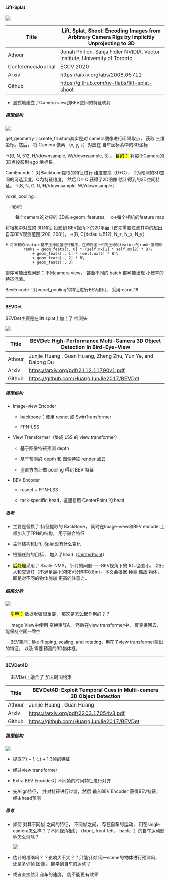 #### Lift-Splat

![](/home/yihang/.config/marktext/images/2022-07-27-09-57-23-2022-07-27%2009-56-57%20的屏幕截图.png)

| Title              | Lift, Splat, Shoot: Encoding Images from Arbitrary Camera Rigs by Implicitly Unprojecting to 3D |
| ------------------ | ----------------------------------------------------------------------------------------------- |
| Athour             | Jonah Philion, Sanja Fidler NVIDIA, Vector Institute, University of Toronto                     |
| Conference/Journal | ECCV 2020                                                                                       |
| Arxiv              | https://arxiv.org/abs/2008.05711                                                                |
| Github             | https://github.com/nv-tlabs/lift-splat-shoot                                                    |

- 显式地建立了Camera view到BEV空间的特征映射

##### 模型结构

![](/home/yihang/.config/marktext/images/2022-07-27-10-09-42-2022-07-27%2010-09-20%20的屏幕截图.png)

get_geometry：create_frustum其实是对 camera图像进行间隔取点， 获取 三维坐标。然后， 将 Camera 像素 （x, y, z）对应在 自车坐标系中的3D坐标

->[B, N, 512, H//downsample, W//downsample, 3] 。 <mark>目的：</mark> 将每个Camera的3D点投影到 ego 坐标系。

CamEncode： 对Backbone提取的特征进行 维度变换（D+C）， D为预测的3D空间的可选深度，C为特征维度， 然后 D$\times$ C 获得了2D图像 估计得到的3D空间特征。->[B, N, C, D, H//downsample, W//downsample]

voxel_pooling：

    input:  

        每个camera的对应的 3D点->geom_features,    x->每个相机的feature map

将相机中对应的 3D特征 投影到 BEV视角下的2D平面（首先需要过滤其中的超出自车BEV观测范围[200, 200]）。->[B, C(default=512), N_z, N_x, N_y]

```text
# 将所有的feature基于坐标位置进行排序，在俯视图上相同坐标的feature的ranks值相同
        ranks = geom_feats[:, 0] * (self.nx[1] * self.nx[2] * B)\
            + geom_feats[:, 1] * (self.nx[2] * B)\
            + geom_feats[:, 2] * B\
            + geom_feats[:, 3]
```

 排序可能出现问题：不同camera view， 甚至不同的 batch 都可能出现 小概率的特征混淆。

BevEncode：对voxel_pooling的特征进行BEV编码， 采用resnet18.

---

#### BEVDet

BEVDet主要是在lift splat上加上了 检测头

![](/home/yihang/.config/marktext/images/2022-07-27-13-06-27-2022-07-27%2013-06-11%20的屏幕截图.png)

| Title  | BEVDet: High-Performance Multi-Camera 3D Object Detection in Bird-Eye-View |
| ------ | -------------------------------------------------------------------------- |
| Athour | Junjie Huang , Guan Huang, Zheng Zhu, Yun Ye, and Dalong Du                |
| Arxiv  | https://arxiv.org/pdf/2112.11790v1.pdf                                     |
| Github | https://github.com/HuangJunJie2017/BEVDet                                  |

##### 模型结构

- Image-view Encoder
  
  - backbone：使用 resnet 或 SwinTransformer
  
  - FPN-LSS

- View Transformer（集成 LSS 的 view transformer）
  
  - 基于图像特征预测 depth
  
  - 基于预测的 depth 和 图像特征 render 点云
  
  - 竖直方向上做 pooling 得到 BEV 特征

- BEV Encoder
  
  - resnet + FPN-LSS
  
  - task-specific head，这里复用 CenterPoint 的 head

##### 思考

- 主要是替换了 特征提取的 BackBone， 同时在Image-view和BEV encoder上都加入了FPN的结构， 用于融合特征

- 主体结构和Lift, Splat没有什么变化

- 根据任务的目标， 加入了head（[CenterPoint](https://github.com/tianweiy/CenterPoint/blob/master/det3d/models/bbox_heads/center_head.py)）

- <mark>后处理</mark>采用了 Scale-NMS， 针对的问题——BEV视角下的 IOU会变小， 如行人和交通灯（不满足最小的BEV分辨率0.8m）。本文会根据 种类 缩放 物体， 即是对不同的物体施加 更高的注意力。

##### 结果分析

![](/home/yihang/.config/marktext/images/2022-07-27-13-33-33-2022-07-27%2013-33-02%20的屏幕截图.png)

    <mark>引申：</mark> 数据增强很重要， 那这是怎么起作用的？？

    Image View中使用 变换矩阵A， 然后在view transformer中， 反变换回去， 能保持空间一致性

    BEV空间：like flipping, scaling, and rotating，用在了view transformer输出的特征， 以及 需要预测的3D物体框。

---

#### BEVDet4D

    BEVDet上融合了 加入时间约束

| Title  | BEVDet4D: Exploit Temporal Cues in Multi-camera 3D Object Detection |
| ------ | ------------------------------------------------------------------- |
| Athour | Junjie Huang , Guan Huang                                           |
| Arxiv  | https://arxiv.org/pdf/2203.17054v3.pdf                              |
| Github | https://github.com/HuangJunJie2017/BEVDet                           |

##### 模型结构

![](/home/yihang/.config/marktext/images/2022-07-27-13-35-52-2022-07-27%2013-35-42%20的屏幕截图.png)

- 提取了$t-1, t, t+1$ 3帧的特征

- 经过view transformer

- Extra BEV Encoder对 不同帧的时间特征进行对齐

- 先Align特征， 并对特征进行过滤，然后 输入BEV Encoder 获得BEV特征， 经由head预测

##### 思考

- 如何 对其不同帧 之间的特征， 不同帧之间， 存在自车的运动， 用在single camera怎么样？？不同视角相机 （front, front-left， back...）的自车运动影响怎么消除？
  
  ![](/home/yihang/.config/marktext/images/2022-07-27-14-37-29-2022-07-27%2014-36-57%20的屏幕截图.png)

- 估计的准确吗？？影响大不大？？只能针对 同一scene的物体进行预测吗， 还是多少帧 图像， 能学到自车的运动？

- 或者直接估计自车的速度， 能不能更有效果
